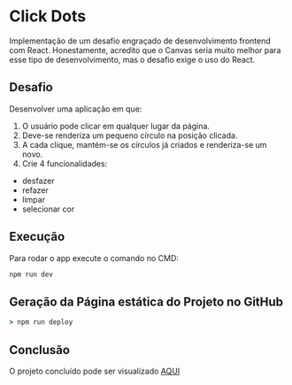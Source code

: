 # Click Dots

Implementação de um desafio engraçado de desenvolvimento frontend com React. Honestamente, acredito que o Canvas seria muito melhor para esse tipo de desenvolvimento, mas o desafio exige o uso do React.

## Desafio

Desenvolver uma aplicação em que:

1. O usuário pode clicar em qualquer lugar da página.
2. Deve-se renderiza um pequeno círculo na posição clicada.
3. A cada clique, mantém-se os círculos já criados e renderiza-se um novo.
4. Crie 4 funcionalidades:

- desfazer
- refazer
- limpar
- selecionar cor

## Execução

Para rodar o app execute o comando no CMD:

```cmd
npm run dev
```

## Geração da Página estática do Projeto no GitHub

```cmd
> npm run deploy
```

## Conclusão

O projeto concluído pode ser visualizado [AQUI](https://passosdarezzo.github.io/click-dots)